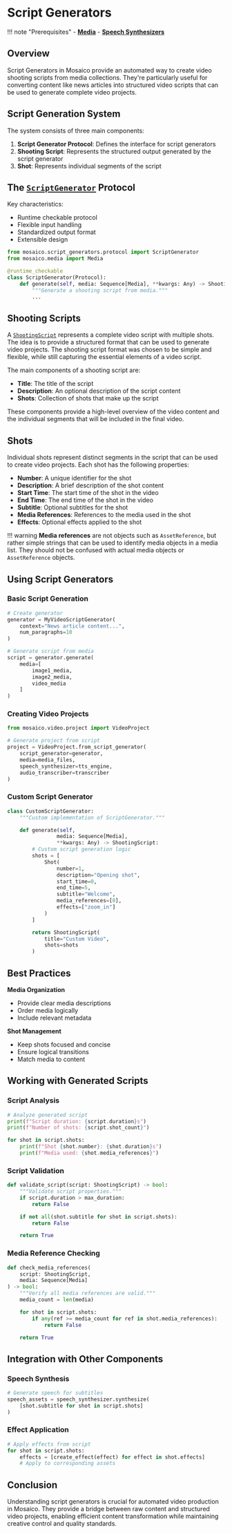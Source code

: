 # Script Generators

!!! note "Prerequisites"
    - [__Media__](media-and-assets.md#media-objects-raw-materials)
    - [__Speech Synthesizers__](speech-synthesis.md)

## Overview

Script Generators in Mosaico provide an automated way to create video shooting scripts from media collections. They're particularly useful for converting content like news articles into structured video scripts that can be used to generate complete video projects.

## Script Generation System

The system consists of three main components:

1. **Script Generator Protocol**: Defines the interface for script generators
2. **Shooting Script**: Represents the structured output generated by the script generator
3. **Shot**: Represents individual segments of the script

## The [`ScriptGenerator`](../api_reference/script-generators/index.md) Protocol

Key characteristics:

- Runtime checkable protocol
- Flexible input handling
- Standardized output format
- Extensible design

```python
from mosaico.script_generators.protocol import ScriptGenerator
from mosaico.media import Media

@runtime_checkable
class ScriptGenerator(Protocol):
    def generate(self, media: Sequence[Media], **kwargs: Any) -> ShootingScript:
        """Generate a shooting script from media."""
        ...
```


## Shooting Scripts

A [`ShootingScript`](../api_reference/script-generators/script.md) represents a complete video script with multiple shots. The idea is to provide a structured format that can be used to generate video projects. The shooting script format was chosen to be simple and flexible, while still capturing the essential elements of a video script.

The main components of a shooting script are:

- __Title__: The title of the script
- __Description__: An optional description of the script content
- __Shots__: Collection of shots that make up the script

These components provide a high-level overview of the video content and the individual segments that will be included in the final video.

## Shots

Individual shots represent distinct segments in the script that can be used to create video projects. Each shot has the following properties:

- __Number__: A unique identifier for the shot
- __Description__: A brief description of the shot content
- __Start Time__: The start time of the shot in the video
- __End Time__: The end time of the shot in the video
- __Subtitle__: Optional subtitles for the shot
- __Media References__: References to the media used in the shot
- __Effects__: Optional effects applied to the shot

!!! warning
    __Media references__ are not objects such as `AssetReference`, but rather simple strings that can be used to identify media objects in a media list. They should not be confused with actual media objects or `AssetReference` objects.

## Using Script Generators

### Basic Script Generation
```python
# Create generator
generator = MyVideoScriptGenerator(
    context="News article content...",
    num_paragraphs=10
)

# Generate script from media
script = generator.generate(
    media=[
        image1_media,
        image2_media,
        video_media
    ]
)
```

### Creating Video Projects
```python
from mosaico.video.project import VideoProject

# Generate project from script
project = VideoProject.from_script_generator(
    script_generator=generator,
    media=media_files,
    speech_synthesizer=tts_engine,
    audio_transcriber=transcriber
)
```

### Custom Script Generator
```python
class CustomScriptGenerator:
    """Custom implementation of ScriptGenerator."""

    def generate(self,
                media: Sequence[Media],
                **kwargs: Any) -> ShootingScript:
        # Custom script generation logic
        shots = [
            Shot(
                number=1,
                description="Opening shot",
                start_time=0,
                end_time=5,
                subtitle="Welcome",
                media_references=[0],
                effects=["zoom_in"]
            )
        ]

        return ShootingScript(
            title="Custom Video",
            shots=shots
        )
```

## Best Practices

**Media Organization**

- Provide clear media descriptions
- Order media logically
- Include relevant metadata

**Shot Management**

- Keep shots focused and concise
- Ensure logical transitions
- Match media to content

## Working with Generated Scripts

### Script Analysis
```python
# Analyze generated script
print(f"Script duration: {script.duration}s")
print(f"Number of shots: {script.shot_count}")

for shot in script.shots:
    print(f"Shot {shot.number}: {shot.duration}s")
    print(f"Media used: {shot.media_references}")
```

### Script Validation
```python
def validate_script(script: ShootingScript) -> bool:
    """Validate script properties."""
    if script.duration > max_duration:
        return False

    if not all(shot.subtitle for shot in script.shots):
        return False

    return True
```

### Media Reference Checking
```python
def check_media_references(
    script: ShootingScript,
    media: Sequence[Media]
) -> bool:
    """Verify all media references are valid."""
    media_count = len(media)

    for shot in script.shots:
        if any(ref >= media_count for ref in shot.media_references):
            return False

    return True
```

## Integration with Other Components

### Speech Synthesis
```python
# Generate speech for subtitles
speech_assets = speech_synthesizer.synthesize(
    [shot.subtitle for shot in script.shots]
)
```

### Effect Application
```python
# Apply effects from script
for shot in script.shots:
    effects = [create_effect(effect) for effect in shot.effects]
    # Apply to corresponding assets
```

## Conclusion

Understanding script generators is crucial for automated video production in Mosaico. They provide a bridge between raw content and structured video projects, enabling efficient content transformation while maintaining creative control and quality standards.
